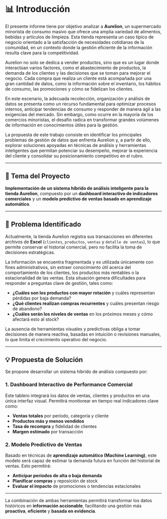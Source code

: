 # 📊 Introducción

El presente informe tiene por objetivo analizar a **Aurelion**, un supermercado minorista de consumo masivo que ofrece una amplia variedad de alimentos, bebidas y artículos de limpieza. Esta tienda representa un caso típico de negocio orientado a la satisfacción de necesidades cotidianas de la comunidad, en un contexto donde la gestión eficiente de la información resulta clave para la competitividad.

Aurelion no solo se dedica a vender productos, sino que es un lugar donde interactúan varios factores, como el abastecimiento de productos, la demanda de los clientes y las decisiones que se toman para mejorar el negocio. Cada compra que realiza un cliente está acompañada por una gran cantidad de datos, como la información sobre el inventario, los hábitos de consumo, las promociones y cómo se fidelizan los clientes.

En este escenario, la adecuada recolección, organización y análisis de datos se presenta como un recurso fundamental para optimizar procesos internos, anticipar tendencias de consumo y responder de manera ágil a las exigencias del mercado. Sin embargo, como ocurre en la mayoría de los comercios minoristas, el desafío radica en transformar grandes volúmenes de información en conocimientos útiles para la gestión.

La propuesta de este trabajo consiste en identificar los principales problemas de gestión de datos que enfrenta Aurelion y, a partir de ello, explorar soluciones apoyadas en técnicas de análisis y herramientas inteligentes que permitan potenciar su desempeño, mejorar la experiencia del cliente y consolidar su posicionamiento competitivo en el rubro.

---

## 📝 Tema del Proyecto

**Implementación de un sistema híbrido de análisis inteligente para la tienda Aurelion**, compuesto por un **dashboard interactivo de indicadores comerciales** y un **modelo predictivo de ventas basado en aprendizaje automático**.

---

## 🚨 Problema Identificado

Actualmente, la tienda Aurelion registra sus transacciones en diferentes archivos de **Excel** (`clientes`, `productos`, `ventas` y `detalle de ventas`), lo que permite conservar el historial comercial, pero no facilita la toma de decisiones estratégicas.

La información se encuentra fragmentada y es utilizada únicamente con fines administrativos, sin extraer conocimiento útil acerca del comportamiento de los clientes, los productos más rentables o la estacionalidad de las ventas. Esta situación genera dificultades para responder a preguntas clave de gestión, tales como:

- **¿Cuáles son los productos con mayor rotación** y cuáles representan pérdidas por baja demanda?
- **¿Qué clientes realizan compras recurrentes** y cuáles presentan riesgo de abandono?
- **¿Cuáles serán los niveles de ventas** en los próximos meses y cómo afectará esto al stock?

La ausencia de herramientas visuales y predictivas obliga a tomar decisiones de manera reactiva, basadas en intuición o revisiones manuales, lo que limita el crecimiento operativo del negocio.

---

## 💡 Propuesta de Solución

Se propone desarrollar un sistema híbrido de análisis compuesto por:

### 1. **Dashboard Interactivo de Performance Comercial**

Este tablero integrará los datos de ventas, clientes y productos en una única interfaz visual. Permitirá monitorear en tiempo real indicadores clave como:

- **Ventas totales** por período, categoría y cliente
- **Productos más y menos vendidos**
- **Tasa de recompra** y fidelidad de clientes
- **Margen estimado** por transacción

### 2. **Modelo Predictivo de Ventas**

Basado en técnicas de **aprendizaje automático (Machine Learning)**, este modelo será capaz de estimar la demanda futura en función del historial de ventas. Esto permitirá:

- **Anticipar períodos de alta o baja demanda**
- **Planificar compras** y reposición de stock
- **Evaluar el impacto** de promociones o tendencias estacionales

---

La combinación de ambas herramientas permitirá transformar los datos históricos en **información accionable**, facilitando una gestión más **proactiva**, **eficiente** y **basada en evidencia**.
